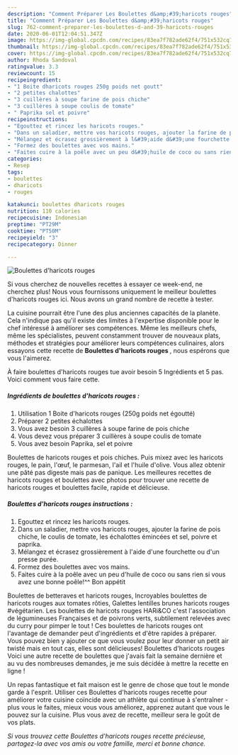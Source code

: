 ```yaml
---
description: "Comment Préparer Les Boulettes d&amp;#39;haricots rouges"
title: "Comment Préparer Les Boulettes d&amp;#39;haricots rouges"
slug: 762-comment-preparer-les-boulettes-d-and-39-haricots-rouges
date: 2020-06-01T12:04:51.347Z
image: https://img-global.cpcdn.com/recipes/83ea7f782ade62f4/751x532cq70/boulettes-dharicots-rouges-photo-principale-de-la-recette.jpg
thumbnail: https://img-global.cpcdn.com/recipes/83ea7f782ade62f4/751x532cq70/boulettes-dharicots-rouges-photo-principale-de-la-recette.jpg
cover: https://img-global.cpcdn.com/recipes/83ea7f782ade62f4/751x532cq70/boulettes-dharicots-rouges-photo-principale-de-la-recette.jpg
author: Rhoda Sandoval
ratingvalue: 3.3
reviewcount: 15
recipeingredient:
- "1 Boite dharicots rouges 250g poids net goutt"
- "2 petites chalottes"
- "3 cuillères à soupe farine de pois chiche"
- "3 cuillères à soupe coulis de tomate"
- " Paprika sel et poivre"
recipeinstructions:
- "Egouttez et rincez les haricots rouges."
- "Dans un saladier, mettre vos haricots rouges, ajouter la farine de pois chiche, le coulis de tomate, les échalottes émincées et sel, poivre et paprika."
- "Mélangez et écrasez grossièrement à l&#39;aide d&#39;une fourchette ou d&#39;un presse purée."
- "Formez des boulettes avec vos mains."
- "Faites cuire à la poêle avec un peu d&#39;huile de coco ou sans rien si vous avez une bonne poêle!^^ Bon appétit"
categories:
- Resep
tags:
- boulettes
- dharicots
- rouges

katakunci: boulettes dharicots rouges 
nutrition: 110 calories
recipecuisine: Indonesian
preptime: "PT29M"
cooktime: "PT50M"
recipeyield: "3"
recipecategory: Dinner

---
```



![Boulettes d&#39;haricots rouges](https://img-global.cpcdn.com/recipes/83ea7f782ade62f4/751x532cq70/boulettes-dharicots-rouges-photo-principale-de-la-recette.jpg)

Si vous cherchez de nouvelles recettes à essayer ce week-end, ne cherchez plus! Nous vous fournissons uniquement le meilleur boulettes d&#39;haricots rouges ici. Nous avons un grand nombre de recette à tester.

La cuisine pourrait être l'une des plus anciennes capacités de la planète. Cela n'indique pas qu'il existe des limites à l'expertise disponible pour le chef intéressé à améliorer ses compétences. Même les meilleurs chefs, même les spécialistes, peuvent constamment trouver de nouveaux plats, méthodes et stratégies pour améliorer leurs compétences culinaires, alors essayons cette recette de <strong> Boulettes d&#39;haricots rouges </strong>, nous espérons que vous l'aimerez.

<!--inarticleads1-->

À faire boulettes d&#39;haricots rouges tue avoir besoin 5 Ingrédients et 5 pas. Voici comment vous faire cette.

##### Ingrédients de boulettes d&#39;haricots rouges :

1. Utilisation 1 Boite d&#39;haricots rouges (250g poids net égoutté)
1. Préparer 2 petites échalottes
1. Vous avez besoin 3 cuillères à soupe farine de pois chiche
1. Vous devez vous préparer 3 cuillères à soupe coulis de tomate
1. Vous avez besoin  Paprika, sel et poivre


Boulettes de haricots rouges et pois chiches. Puis mixez avec les haricots rouges, le pain, l&#39;œuf, le parmesan, l&#39;ail et l&#39;huile d&#39;olive. Vous allez obtenir une pâté pas digeste mais pas de panique. Les meilleures recettes de haricots rouges et boulettes avec photos pour trouver une recette de haricots rouges et boulettes facile, rapide et délicieuse. 

<!--inarticleads2-->

##### Boulettes d&#39;haricots rouges instructions :

1. Egouttez et rincez les haricots rouges.
1. Dans un saladier, mettre vos haricots rouges, ajouter la farine de pois chiche, le coulis de tomate, les échalottes émincées et sel, poivre et paprika.
1. Mélangez et écrasez grossièrement à l&#39;aide d&#39;une fourchette ou d&#39;un presse purée.
1. Formez des boulettes avec vos mains.
1. Faites cuire à la poêle avec un peu d&#39;huile de coco ou sans rien si vous avez une bonne poêle!^^ Bon appétit


Boulettes de betteraves et haricots rouges, Incroyables boulettes de haricots rouges aux tomates rôties, Galettes lentilles brunes haricots rouges #végétarien. Les boulettes de haricots rouges HARi&amp;CO c&#39;est l&#39;association de légumineuses Françaises et de poivrons verts, subtilement relevées avec du curry pour pimper le tout ! Ces boulettes de haricots rouges ont l&#39;avantage de demander peut d&#39;ingrédients et d&#39;être rapides à préparer. Vous pouvez bien y ajouter ce que vous voulez pour leur donner un petit air twisté mais en tout cas, elles sont délicieuses! Boulettes d&#39;haricots rouges Voici une autre recette de boulettes que j&#39;avais fait la semaine dernière et au vu des nombreuses demandes, je me suis décidée à mettre la recette en ligne ! 

<!--inarticleads1-->

<p>
Un repas fantastique et fait maison est le genre de chose que tout le monde garde à l'esprit. Utiliser ces Boulettes d&#39;haricots rouges recette pour améliorer votre cuisine coïncide avec un athlète qui continue à s'entraîner - plus vous le faites, mieux vous vous améliorez, apprenez autant que vous le pouvez sur la cuisine. Plus vous avez de recette, meilleur sera le goût de vos plats.
</p>

<p>
<i>Si vous trouvez cette Boulettes d&#39;haricots rouges recette précieuse, partagez-la avec vos amis ou votre famille, merci et bonne chance.</i>
</p>
